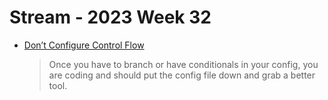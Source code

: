 # Stream - 2023 Week 32

- [Don’t Configure Control Flow](https://earthly.dev/blog/dont-configure-control-flow/)
  > Once you have to branch or have conditionals in your config, you are coding and should put the config file down and grab a better tool.

